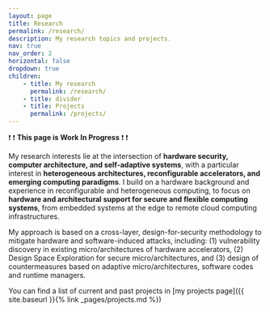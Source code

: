 ```yaml
---
layout: page
title: Research
permalink: /research/
description: My research topics and projects.
nav: true
nav_order: 2
horizontal: false
dropdown: true
children: 
    - title: My research
      permalink: /research/
    - title: divider
    - title: Projects
      permalink: /projects/
---
```


:heavy_exclamation_mark: :heavy_exclamation_mark: **This page is Work In Progress** :heavy_exclamation_mark: :heavy_exclamation_mark:

My research interests lie at the intersection of **hardware security, computer architecture, and self-adaptive systems**, with a particular interest in **heterogeneous architectures, reconfigurable accelerators, and emerging computing paradigms**.
I build on a hardware background and experience in reconfigurable and heterogeneous computing, to focus on **hardware and architectural support for secure and flexible computing systems**, from embedded systems at the edge to remote cloud computing infrastructures.

My approach is based on a cross-layer, design-for-security methodology to mitigate hardware and software-induced attacks, including: (1) vulnerability discovery in existing micro/architectures of hardware accelerators, (2) Design Space Exploration for secure micro/architectures, and (3) design of countermeasures based on adaptive micro/architectures, software codes and runtime managers.

You can find a list of current and past projects in [my projects page]({{ site.baseurl }}{% link _pages/projects.md %})